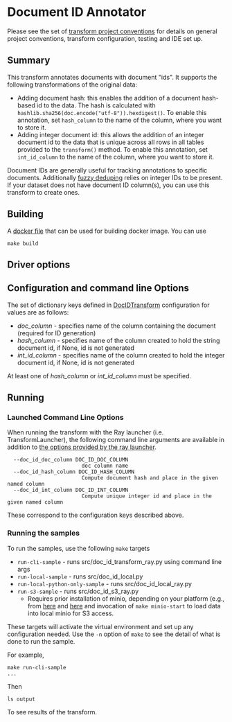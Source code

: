 # Document ID Annotator

Please see the set of
[transform project conventions](../../../README.md)
for details on general project conventions, transform configuration,
testing and IDE set up.

## Summary

This transform annotates documents with document "ids".
It supports the following transformations of the original data:
* Adding document hash: this enables the addition of a document hash-based id to the data.
The hash is calculated with `hashlib.sha256(doc.encode("utf-8")).hexdigest()`. 
To enable this annotation, set `hash_column` to the name of the column, 
where you want to store it.
* Adding integer document id: this allows the addition of an integer document id to the data that 
is unique across all rows in all tables provided to the `transform()` method. 
To enable this annotation, set `int_id_column` to the name of the column, where you want 
to store it. 

Document IDs are generally useful for tracking annotations to specific documents. Additionally 
[fuzzy deduping](../../fdedup) relies on integer IDs to be present. If your dataset does not have
document ID column(s), you can use this transform to create ones.

## Building

A [docker file](Dockerfile) that can be used for building docker image. You can use

```shell
make build 
```

## Driver options

## Configuration and command line Options

The set of dictionary keys defined in [DocIDTransform](src/doc_id_transform_ray.py)
configuration for values are as follows:

* _doc_column_ - specifies name of the column containing the document (required for ID generation)
* _hash_column_ - specifies name of the column created to hold the string document id, if None, id is not generated
* _int_id_column_ - specifies name of the column created to hold the integer document id, if None, id is not generated

At least one of _hash_column_ or _int_id_column_ must be specified.

## Running

### Launched Command Line Options 
When running the transform with the Ray launcher (i.e. TransformLauncher),
the following command line arguments are available in addition to 
[the options provided by the ray launcher](../../../../data-processing-lib/doc/ray-launcher-options.md).
```
  --doc_id_doc_column DOC_ID_DOC_COLUMN
                        doc column name
  --doc_id_hash_column DOC_ID_HASH_COLUMN
                        Compute document hash and place in the given named column
  --doc_id_int_column DOC_ID_INT_COLUMN
                        Compute unique integer id and place in the given named column
```
These correspond to the configuration keys described above.

### Running the samples
To run the samples, use the following `make` targets

* `run-cli-sample` - runs src/doc_id_transform_ray.py using command line args
* `run-local-sample` - runs src/doc_id_local.py
* `run-local-python-only-sample` - runs src/doc_id_local_ray.py
* `run-s3-sample` - runs src/doc_id_s3_ray.py
    * Requires prior installation of minio, depending on your platform (e.g., from [here](https://min.io/docs/minio/macos/index.html)
     and [here](https://min.io/docs/minio/linux/index.html) 
     and invocation of `make minio-start` to load data into local minio for S3 access.

These targets will activate the virtual environment and set up any configuration needed.
Use the `-n` option of `make` to see the detail of what is done to run the sample.

For example, 
```shell
make run-cli-sample
...
```
Then 
```shell
ls output
```
To see results of the transform.
